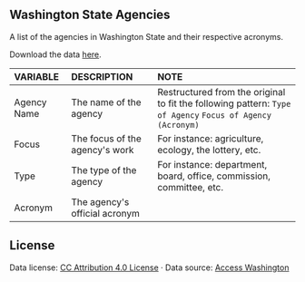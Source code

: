 
Washington State Agencies
-------------------------

A list of the agencies in Washington State and their respective acronyms.

Download the data <!--html_preserve--><a href="https://raw.githubusercontent.com/tiernanmartin/datasets/master/wa-state-agencies/data/wa-state-agencies.csv" download target="_blank">here</a><!--/html_preserve-->.

| VARIABLE    | DESCRIPTION                    | NOTE                                                                                                        |
|:------------|:-------------------------------|:------------------------------------------------------------------------------------------------------------|
| Agency Name | The name of the agency         | Restructured from the original to fit the following pattern: `Type of Agency` `Focus of Agency` `(Acronym)` |
| Focus       | The focus of the agency's work | For instance: agriculture, ecology, the lottery, etc.                                                       |
| Type        | The type of the agency         | For instance: department, board, office, commission, committee, etc.                                        |
| Acronym     | The agency's official acronym  |                                                                                                             |

License
-------

Data license: [CC Attribution 4.0 License](http://creativecommons.org/licenses/by/4.0/) · Data source: [Access Washington](https://access.wa.gov/agency.html)
